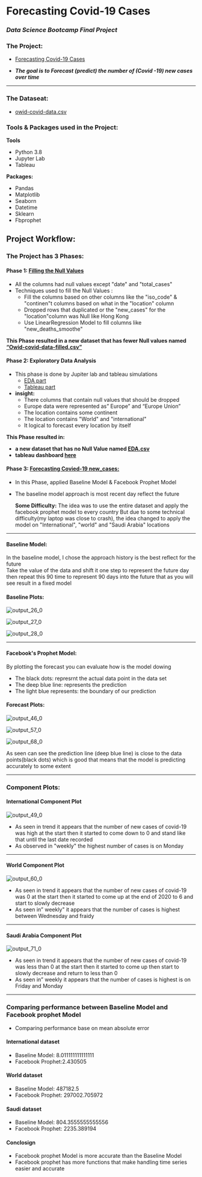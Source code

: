 # Forecasting Covid-19 Cases
### _Data Science Bootcamp Final Project_ 

### The Project:
 - [Forecasting Covid-19 Cases](https://github.com/mesha4545a/Final_Project_-DS-/blob/main/ML_Final/ML_Final.md)
 
 - **_The goal is to Forecast (predict) the number of (Covid -19) new cases over time_**
 ___

### The Dataseat:
- [owid-covid-data.csv](https://www.kaggle.com/tunguz/data-on-covid19-coronavirus?utm_medium=social&utm_campaign=kaggle-dataset-share&utm_source=twitter)

  
### Tools & Packages used in the Project:
**Tools** 

 - Python 3.8
 - Jupyter Lab
 - Tableau
 
**Packages:**

 - Pandas 
 - Matplotlib
 - Seaborn
 - Datetime
 - Sklearn
 - Fbprophet

## Project Workflow:
### The Project has 3 Phases:
#### Phase 1: [Filling the Null Values](https://github.com/mesha4545a/Final_Project_-DS-/blob/main/Null_Fill/Null_Fill.ipynb)  
- All the columns had null values except "date" and "total_cases" 
- Techniques used to fill the Null Values :
  - Fill the columns based on other columns like the "iso_code" & "continen"t columns  based on what in the "location" column
  - Dropped rows that duplicated or the "new_cases" for the "location"column was Null like Hong Kong
  - Use LinearRegression Model to fill columns like "new_deaths_smoothe"
  
**This Phase resulted in a new dataset that has fewer Null values named [“Owid-covid-data-filled.csv”](https://github.com/mesha4545a/Final_Project_-DS-/blob/main/data/Owid-covid-data-filled.csv)**


#### Phase 2: Exploratory Data Analysis 
- This phase is done by Jupiter lab and tableau simulations
  - [EDA part](https://github.com/mesha4545a/Final_Project_-DS-/blob/main/EDA/EDA.md)
  - [Tableau part](https://dub01.online.tableau.com/#/site/mesha4544/workbooks/560653/views)
- **insight:**
  -  There columns that contain null values that should  be dropped 
  -  Europe data were represented as” Europe” and “Europe Union”
  - The location contains some continent
  - The location contains "World"  and "international" 
  -  It logical to forecast every location by itself 

  
**This Phase resulted in:**
- **a new dataset that has no Null Value named [EDA.csv](https://github.com/mesha4545a/Final_Project_-DS-/blob/main/data/EDA.csv)**
- **tableau dashboard [here](https://dub01.online.tableau.com/#/site/mesha4544/views/EDA/Dashboard1)**


#### Phase 3: [Forecasting Covied-19 new_cases:](https://github.com/mesha4545a/Final_Project_-DS-/blob/main/ML_Final/ML_Final.md)
- In this Phase, applied  Baseline Model & Facebook Prophet Model
- The  baseline model approach is most recent day reflect the future 

  **Some Difficulty:**
The idea was to use the entire dataset and apply the facebook prophet model to every country 
But due to some technical difficulty(my laptop was close to crash), the idea changed to  apply the model on 
"International", "world" and "Saudi Arabia" locations
---

#### Baseline Model:
In the baseline model, I chose the approach history is the best reflect for the future  
Take the value of the data and shift it one step to represent the future day then repeat this 90 time to represent 90 days into the future 
that as you will see result in a fixed model
#### Baseline Plots:

![output_26_0](https://user-images.githubusercontent.com/48656800/109050036-04ce8400-76ea-11eb-8f8a-2ff35dd02330.png)


![output_27_0](https://user-images.githubusercontent.com/48656800/109050237-37787c80-76ea-11eb-8460-ec41afa8ed24.png)


![output_28_0](https://user-images.githubusercontent.com/48656800/109050304-4a8b4c80-76ea-11eb-9420-02925b74102d.png)


***

#### Facebook's Prophet Model:
By plotting the forecast you can evaluate how is the model dowing 
- The black dots: represrnt the actual data point in the data set 
- The deep blue line: represents the prediction 
- The light blue represents: the boundary of our prediction

#### Forecast Plots:


![output_46_0](https://user-images.githubusercontent.com/48656800/109053492-d05cc700-76ed-11eb-9bca-3df0035a781b.png)



![output_57_0](https://user-images.githubusercontent.com/48656800/109053543-dfdc1000-76ed-11eb-85e7-d7697d33d756.png)



![output_68_0](https://user-images.githubusercontent.com/48656800/109053622-f6826700-76ed-11eb-8047-095549df75fc.png)



As seen can see the prediction line (deep blue line) is  close to the data points(black dots) which is good that means that the model is predicting accurately to some extent 

***

### Component Plots:

#### International Component Plot


![output_49_0](https://user-images.githubusercontent.com/48656800/109057109-6266ce80-76f2-11eb-921c-497bd5c3a0a3.png)


- As seen in trend it appears that the number of new cases of covid-19 was high at the start  then it started to come down to 0 and stand like that until the last date recorded
- As observed  in "weekly" the highest number of cases is on Monday 

****

#### World Component Plot


![output_60_0](https://user-images.githubusercontent.com/48656800/109058653-4fed9480-76f4-11eb-8f4b-2d34191e0a98.png)


- As seen in trend it appears that the number of new cases of covid-19 was 0 at the start then it started to come up  at the end of 2020 to 6 and start to slowly decrease 
- As seen in” weekly" it appears that the number of cases is highest between Wednesday and fraidy 

***

#### Saudi Arabia Component Plot


![output_71_0](https://user-images.githubusercontent.com/48656800/109059680-8d065680-76f5-11eb-83d2-7772c4f1d7db.png)


- As seen in trend it appears that the number of new cases of covid-19 was less than 0 at the start then it started to come up then  start to slowly decrease  and return to less than 0
- As seen in” weekly it appears that the number of cases is highest is on Friday and Monday 

***

### Comparing performance between Baseline Model and Facebook prophet Model

-  Comparing performance base on  mean absolute error 


 #### International dataset 
 
 - Baseline Model: 8.011111111111111
 - Facebook Prophet:2.430505

#### World dataset 

 - Baseline Model: 487182.5
 - Facebook Prophet: 297002.705972
 
#### Saudi dataset 

 - Baseline Model: 804.3555555555556
 - Facebook Prophet: 2235.389194
 
#### Conclosign 

- Facebook prophet Model is more accurate than the Baseline Model 
- Facebook prophet has more functions that make handling time series easier and accurate
 
    





